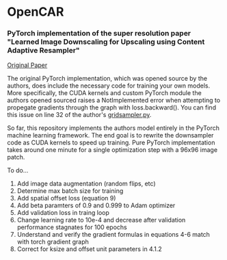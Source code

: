 # OpenCAR

### PyTorch implementation of the super resolution paper "Learned Image Downscaling for Upscaling using Content Adaptive Resampler"

[Original Paper](https://arxiv.org/abs/1907.12904)

The original PyTorch implementation, which was opened source by the authors, does include the necessary code for training your own models. More specifically, the CUDA kernels and custom PyTorch module the authors opened sourced raises a NotImplemented error when attempting to propegate gradients through the graph with loss.backward(). You can find this issue on line 32 of the author's [gridsampler.py](https://github.com/sunwj/CAR/blob/master/adaptive_gridsampler/gridsampler.py).

So far, this repository implements the authors model entirely in the PyTorch machine learning framework. The end goal is to rewrite the downsampler code as CUDA kernels to speed up training. Pure PyTorch implementation takes around one minute for a single optimization step with a 96x96 image patch. 

To do...
1. Add image data augmentation (random flips, etc)
2. Determine max batch size for training
3. Add spatial offset loss (equation 9)
4. Add beta paramters of 0.9 and 0.999 to Adam optimizer
5. Add validation loss in traing loop
6. Change learning rate to 10e-4 and decrease after validation performance stagnates for 100 epochs
7. Understand and verify the gradient formulas in equations 4-6 match with torch gradient graph
8. Correct for ksize and offset unit parameters in 4.1.2